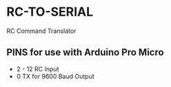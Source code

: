 # RC-TO-SERIAL
 RC Command Translator
## PINS for use with Arduino Pro Micro
* 2 - 12  RC Input
* 0 TX for 9600 Baud Output



